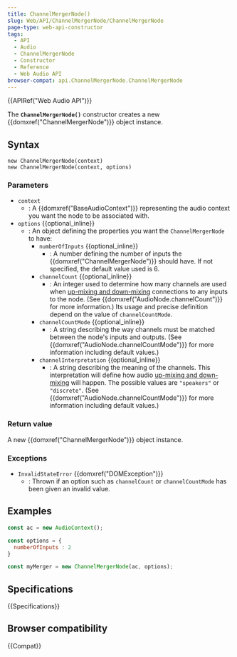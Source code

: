 ```yaml
---
title: ChannelMergerNode()
slug: Web/API/ChannelMergerNode/ChannelMergerNode
page-type: web-api-constructor
tags:
  - API
  - Audio
  - ChannelMergerNode
  - Constructor
  - Reference
  - Web Audio API
browser-compat: api.ChannelMergerNode.ChannelMergerNode
---
```


{{APIRef("Web Audio API")}}

The **`ChannelMergerNode()`** constructor creates a new {{domxref("ChannelMergerNode")}} object instance.

## Syntax

```js-nolint
new ChannelMergerNode(context)
new ChannelMergerNode(context, options)
```

### Parameters

- `context`
  - : A {{domxref("BaseAudioContext")}} representing the audio context you want the node to be associated with.
- `options` {{optional_inline}}
  - : An object defining the properties you want the `ChannelMergerNode` to have:
    - `numberOfInputs` {{optional_inline}}
      - : A number defining the number of inputs the {{domxref("ChannelMergerNode")}} should have. If not specified, the default value used is 6.
    - `channelCount` {{optional_inline}}
      - : An integer used to determine how many channels are used when [up-mixing and down-mixing](/en-US/docs/Web/API/Web_Audio_API/Basic_concepts_behind_Web_Audio_API#up-mixing_and_down-mixing) connections to any inputs to the node.
        (See {{domxref("AudioNode.channelCount")}} for more information.)
        Its usage and precise definition depend on the value of `channelCountMode`.
    - `channelCountMode` {{optional_inline}}
      - : A string describing the way channels must be matched between
        the node's inputs and outputs. (See {{domxref("AudioNode.channelCountMode")}} for more
        information including default values.)
    - `channelInterpretation` {{optional_inline}}
      - : A string describing the meaning of the channels.
        This interpretation will define how audio
        [up-mixing and down-mixing](/en-US/docs/Web/API/Web_Audio_API/Basic_concepts_behind_Web_Audio_API#up-mixing_and_down_mixing) will happen.
        The possible values are `"speakers"` or `"discrete"`.
        (See {{domxref("AudioNode.channelCountMode")}} for more information including default values.)

### Return value

A new {{domxref("ChannelMergerNode")}} object instance.

### Exceptions

- `InvalidStateError` {{domxref("DOMException")}}
  - : Thrown if an option such as `channelCount` or `channelCountMode` has been given an invalid value.

## Examples

```js
const ac = new AudioContext();

const options = {
  numberOfInputs : 2
}

const myMerger = new ChannelMergerNode(ac, options);
```

## Specifications

{{Specifications}}

## Browser compatibility

{{Compat}}
